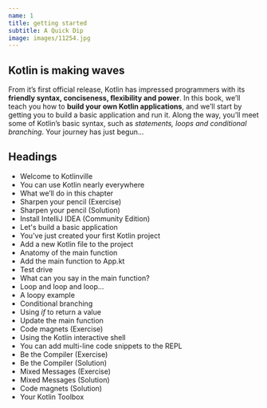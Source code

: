 ```yaml
---
name: 1
title: getting started
subtitle: A Quick Dip
image: images/11254.jpg
---
```

## Kotlin is making waves
From it’s first official release, Kotlin has impressed programmers with its **friendly syntax, conciseness, flexibility and power**. In this book, we’ll teach you how to **build your own Kotlin applications**, and we’ll start by getting you to build a basic application and run it. Along the way, you’ll meet some of Kotlin’s basic syntax, such as *statements, loops and conditional branching*. Your journey has just begun...

## Headings

* Welcome to Kotlinville
* You can use Kotlin nearly everywhere
* What we’ll do in this chapter
* Sharpen your pencil (Exercise)
* Sharpen your pencil (Solution)
* Install IntelliJ IDEA (Community Edition)
* Let's build a basic application
* You've just created your first Kotlin project
* Add a new Kotlin file to the project
* Anatomy of the main function
* Add the main function to App.kt
* Test drive
* What can you say in the main function?
* Loop and loop and loop...
* A loopy example
* Conditional branching
* Using *if* to return a value
* Update the main function
* Code magnets (Exercise)
* Using the Kotlin interactive shell
* You can add multi-line code snippets to the REPL
* Be the Compiler (Exercise)
* Be the Compiler (Solution)
* Mixed Messages (Exercise)
* Mixed Messages (Solution)
* Code magnets (Solution)
* Your Kotlin Toolbox

